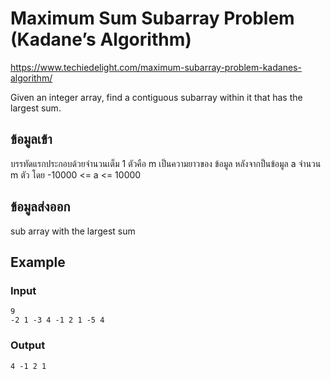 # Maximum Sum Subarray Problem (Kadane’s Algorithm)
https://www.techiedelight.com/maximum-subarray-problem-kadanes-algorithm/

Given an integer array, find a contiguous subarray within it that has the largest sum.

## ข้อมูลเข้า
บรรทัดแรกประกอบด้วยจำนวนเต็ม 1 ตัวคือ m เป็นความยาวของ ข้อมูล
หลังจากป็นข้อมูล a จำนวน m ตัว  โดย  -10000 <= a <= 10000
  
## ข้อมูลส่งออก
sub array with the largest sum
## Example
### Input
~~~
9
-2 1 -3 4 -1 2 1 -5 4
~~~
### Output
~~~
4 -1 2 1
~~~
